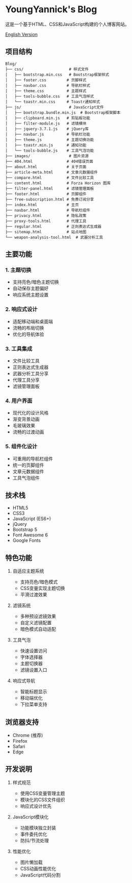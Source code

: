 # YoungYannick's Blog

这是一个基于HTML、CSS和JavaScript构建的个人博客网站。

[English Version](README-EN.md)

## 项目结构

```plaintext
Blog/
├── css/                    # 样式文件
│   ├── bootstrap.min.css   # Bootstrap框架样式
│   ├── footer.css         # 页脚样式
│   ├── navbar.css         # 导航栏样式
│   ├── theme.css          # 主题样式
│   ├── tools-bubble.css   # 工具气泡样式
│   └── toastr.min.css     # Toastr通知样式
├── js/                     # JavaScript文件
│   ├── bootstrap.bundle.min.js  # Bootstrap框架脚本
│   ├── clipboard.min.js   # 剪贴板功能
│   ├── filter-module.js   # 滤镜模块
│   ├── jquery-3.7.1.js    # jQuery库
│   ├── navbar.js          # 导航栏功能
│   ├── theme.js           # 主题切换功能
│   ├── toastr.min.js      # 通知功能
│   └── tools-bubble.js    # 工具气泡功能
├── images/                 # 图片资源
├── 404.html               # 404错误页面
├── about.html             # 关于页面
├── article-meta.html      # 文章元数据组件
├── compare.html           # 文件比较工具
├── content.html           # Forza Horizon 图库
├── filter-panel.html      # 滤镜管理面板
├── footer.html            # 页脚组件
├── free-subscription.html # 免费订阅分享
├── index.html             # 主页
├── navbar.html            # 导航栏组件
├── privacy.html           # 隐私政策
├── proxy-tools.html       # 代理工具
├── regular.html           # 正则表达式生成器
├── sitemap.html           # 站点地图
└── weapon-analysis-tool.html  # 武器分析工具
```

## 主要功能

### 1. 主题切换
- 支持亮色/暗色主题切换
- 自动保存主题偏好
- 响应系统主题设置

### 2. 响应式设计
- 适配移动端和桌面端
- 流畅的布局切换
- 优化的导航体验

### 3. 工具集成
- 文件比较工具
- 正则表达式生成器
- 武器分析工具分享
- 代理工具分享
- 滤镜管理面板

### 4. 用户界面
- 现代化的设计风格
- 渐变背景动画
- 毛玻璃效果
- 流畅的过渡动画

### 5. 组件化设计
- 可重用的导航栏组件
- 统一的页脚组件
- 文章元数据组件
- 工具气泡组件

## 技术栈
- HTML5
- CSS3
- JavaScript (ES6+)
- jQuery
- Bootstrap 5
- Font Awesome 6
- Google Fonts

## 特色功能
1. 自适应主题系统

    - 支持亮色/暗色模式
    - CSS变量实现主题切换
    - 平滑过渡效果
2. 滤镜系统

    - 多种预设滤镜效果
    - 自定义滤镜配置
    - 暗色模式自动适配
3. 工具气泡

    - 快速设置访问
    - 字体选择器
    - 主题切换器
    - 滤镜设置入口
4. 响应式导航

    - 智能标题显示
    - 移动端优化
    - 下拉菜单支持

## 浏览器支持
- Chrome (推荐)
- Firefox
- Safari
- Edge

## 开发说明
1. 样式规范

    - 使用CSS变量管理主题
    - 模块化的CSS文件组织
    - 响应式设计优先
2. JavaScript模块化

    - 功能模块独立封装
    - 事件委托优化
    - 防抖/节流处理
3. 性能优化

    - 图片懒加载
    - CSS动画性能优化
    - JavaScript代码分割